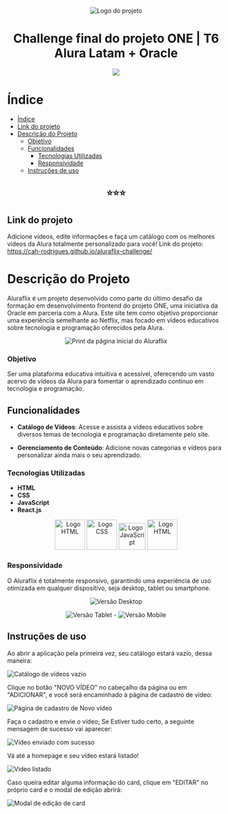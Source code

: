 <div align="center">

![Logo do projeto](public/logo.svg)

</div>

<h1 align="center"> Challenge final do projeto ONE | T6 <br> Alura Latam + Oracle </h1>

<p align="center">
<img loading="lazy" src="https://img.shields.io/badge/STATUS-EM_DESENVOLVIMENTO-green
"/>
</p>

# Índice
- [Índice](#índice)
- [Link do projeto](#link-do-projeto)
- [Descrição do Projeto](#descrição-do-projeto)
    - [Objetivo](#objetivo)
  - [Funcionalidades](#funcionalidades)
    - [Tecnologias Utilizadas](#tecnologias-utilizadas)
    - [Responsividade](#responsividade)
  - [Instruções de uso](#instruções-de-uso)
  

<h2 align="center">⭐⭐⭐</h2>

## Link do projeto

Adicione vídeos, edite informações e faça um catálogo com os melhores vídeos da Alura totalmente personalizado para você! 
Link do projeto: https://cah-rodrigues.github.io/aluraflix-challenge/

# Descrição do Projeto

Aluraflix é um projeto desenvolvido como parte do último desafio da formação em desenvolvimento frontend do projeto ONE, uma iniciativa da Oracle em parceria com a Alura. Este site tem como objetivo proporcionar uma experiência semelhante ao Netflix, mas focado em vídeos educativos sobre tecnologia e programação oferecidos pela Alura.

<div align="center">

![Print da página inicial do Aluraflix](public/imagens/home-page-aluraflix.png)

</div>

### Objetivo

Ser uma plataforma educativa intuitiva e acessível, oferecendo um vasto acervo de vídeos da Alura para fomentar o aprendizado contínuo em tecnologia e programação.

## Funcionalidades

- **Catálogo de Vídeos**: Acesse e assista a vídeos educativos sobre diversos temas de tecnologia e programação diretamente pelo site.

- **Gerenciamento de Conteúdo**: Adicione novas categorias e vídeos para personalizar ainda mais o seu aprendizado.

### Tecnologias Utilizadas

- **HTML**
- **CSS**
- **JavaScript**
- **React.js**

<div align="center">

<img src="public/imagens/html-logo.png" alt="Logo HTML" width="70" />  <img src="public/imagens/css-logo.png" alt="Logo CSS" width="70" />  <img src="public/imagens/js-logo.png" alt="Logo JavaScript" width="62" />  <img src="public/imagens/react-icon.png" alt="Logo HTML" width="70" />
</div>

### Responsividade

O Aluraflix é totalmente responsivo, garantindo uma experiência de uso otimizada em qualquer dispositivo, seja desktop, tablet ou smartphone.

<div align="center">

![Versão Desktop](public/imagens/responsividade-2560px.png)

![Versão Tablet](public/imagens/responsividade-1024px.png) - ![Versão Mobile](public/imagens/responsividade-425px.png)

</div>

## Instruções de uso

Ao abrir a aplicação pela primeira vez, seu catálogo estará vazio, dessa maneira:

![Catálogo de vídeos vazio](public/imagens/sem-videos.png)

Clique no botão "NOVO VÍDEO" no cabeçalho da página ou em "ADICIONAR", e você será encaminhado à página de cadastro de vídeo: 

![Página de cadastro de Novo vídeo](public/imagens/new-video-page.png)

Faça o cadastro e envie o vídeo; Se Estiver tudo certo, a seguinte mensagem de sucesso vai aparecer:

![Vídeo enviado com sucesso](public/imagens/sucess-message.png)

Vá até a homepage e seu vídeo estará listado!

![Video listado](public/imagens/video-listado.png)

Caso queira editar alguma informação do card, clique em "EDITAR" no próprio card e o modal de edição abrirá:

![Modal de edição de card](public/imagens/modal-editar-card.png)




[def]: #índice
